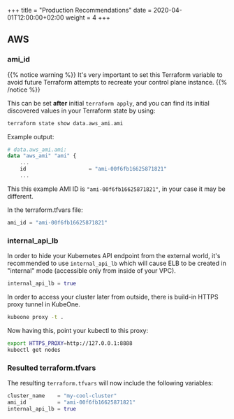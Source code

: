 +++
title = "Production Recommendations"
date = 2020-04-01T12:00:00+02:00
weight = 4
+++

## AWS

### ami_id

{{% notice warning %}}
It's very important to set this Terraform variable to avoid future Terraform attempts to recreate your control plane
instance.
{{% /notice %}}

This can be set **after** initial `terraform apply`, and you can find its initial discovered values in your Terraform state by
using:

```bash
terraform state show data.aws_ami.ami
```

Example output:
```terraform
# data.aws_ami.ami:
data "aws_ami" "ami" {
    ...
    id                    = "ami-00f6fb16625871821"
    ...
```

This this example AMI ID is `"ami-00f6fb16625871821"`, in your case it may be different.

In the terraform.tfvars file:
```terraform
ami_id = "ami-00f6fb16625871821"
```

### internal_api_lb

In order to hide your Kubernetes API endpoint from the external world, it's recommended to use `internal_api_lb` which
will cause ELB to be created in "internal" mode (accessible only from inside of your VPC).

```terraform
internal_api_lb = true
```

In order to access your cluster later from outside, there is build-in HTTPS proxy tunnel in KubeOne.

```bash
kubeone proxy -t .
```

Now having this, point your kubectl to this proxy:
```bash
export HTTPS_PROXY=http://127.0.0.1:8888
kubectl get nodes
```

### Resulted terraform.tfvars
The resulting `terraform.tfvars` will now include the following variables:

```terraform
cluster_name    = "my-cool-cluster"
ami_id          = "ami-00f6fb16625871821"
internal_api_lb = true
```
